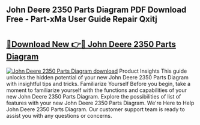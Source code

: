 ## John Deere 2350 Parts Diagram PDF Download Free - Part-xMa User Guide Repair Qxitj

# <h2><a href="http://dfre5bu.blite.top/?on=John+Deere+2350+Parts+Diagram">🔗Download New 👉🔴 John Deere 2350 Parts Diagram</a></h2>

[![John Deere 2350 Parts Diagram download](https://i.imgur.com/lujVjoI.png)](http://dfre5bu.blite.top/?on=John+Deere+2350+Parts+Diagram)
Product Insights This guide unlocks the hidden potential of your new John Deere 2350 Parts Diagram with insightful tips and tricks. Familiarize Yourself Before you begin, take a moment to familiarize yourself with the functions and capabilities of your new John Deere 2350 Parts Diagram. Explore the possibilities of list of features with your new John Deere 2350 Parts Diagram. We're Here to Help John Deere 2350 Parts Diagram. Our customer support team is ready to assist you with any questions or concerns.
